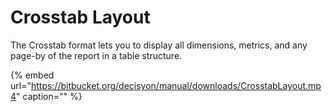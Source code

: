 # Crosstab Layout

The Crosstab format lets you to display all dimensions, metrics, and any page-by of the report in a table structure.

{% embed url="https://bitbucket.org/decisyon/manual/downloads/CrosstabLayout.mp4" caption="" %}

